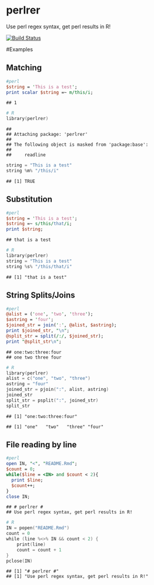 # perlrer #
Use perl regex syntax, get perl results in R!

[![Build Status](https://travis-ci.org/jimhester/perlrer.png)](https://travis-ci.org/jimhester/perlrer)

#Examples
## Matching

```perl
#perl
$string = 'This is a test';
print scalar $string =~ m/this/i;
```

```
## 1
```


```s
# R
library(perlrer)
```

```
## 
## Attaching package: 'perlrer'
## 
## The following object is masked from 'package:base':
## 
##     readline
```

```s
string = "This is a test"
string %m% "/this/i"
```

```
## [1] TRUE
```

## Substitution

```perl
#perl
$string = 'This is a test';
$string =~ s/this/that/i;
print $string;
```

```
## that is a test
```


```s
# R
library(perlrer)
string = "This is a test"
string %s% "/this/that/i"
```

```
## [1] "that is a test"
```

## String Splits/Joins

```perl
#perl
@alist = ('one', 'two', 'three');
$astring = 'four';
$joined_str = join(':', @alist, $astring);
print $joined_str, "\n";
@split_str = split(/:/, $joined_str);
print "@split_str\n";
```

```
## one:two:three:four
## one two three four
```


```s
# R
library(perlrer)
alist = c("one", "two", "three")
astring = "four"
joined_str = pjoin(":", alist, astring)
joined_str
split_str = psplit(":", joined_str)
split_str
```

```
## [1] "one:two:three:four"
```

```
## [1] "one"   "two"   "three" "four"
```

## File reading by line

```perl
#perl
open IN, "<", "README.Rmd";
$count = 0;
while($line = <IN> and $count < 2){
  print $line;
  $count++;
}
close IN;
```

```
## # perlrer #
## Use perl regex syntax, get perl results in R!
```


```s
# R
IN = popen("README.Rmd")
count = 0
while (line %<>% IN && count < 2) {
    print(line)
    count = count + 1
}
pclose(IN)
```

```
## [1] "# perlrer #"
## [1] "Use perl regex syntax, get perl results in R!"
```



